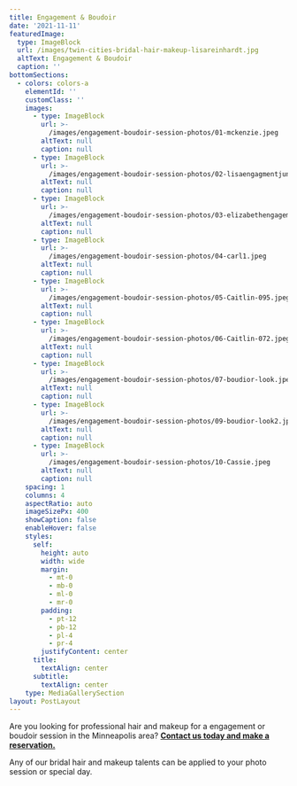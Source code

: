 ```yaml
---
title: Engagement & Boudoir
date: '2021-11-11'
featuredImage:
  type: ImageBlock
  url: /images/twin-cities-bridal-hair-makeup-lisareinhardt.jpg
  altText: Engagement & Boudoir
  caption: ''
bottomSections: 
  - colors: colors-a
    elementId: ''
    customClass: ''
    images:
      - type: ImageBlock
        url: >-
          /images/engagement-boudoir-session-photos/01-mckenzie.jpeg
        altText: null
        caption: null
      - type: ImageBlock
        url: >-
          /images/engagement-boudoir-session-photos/02-lisaengagmentjune9th.jpeg
        altText: null
        caption: null
      - type: ImageBlock
        url: >-
          /images/engagement-boudoir-session-photos/03-elizabethengagement-photo.jpeg
        altText: null
        caption: null
      - type: ImageBlock
        url: >-
          /images/engagement-boudoir-session-photos/04-carl1.jpeg
        altText: null
        caption: null
      - type: ImageBlock
        url: >-
          /images/engagement-boudoir-session-photos/05-Caitlin-095.jpeg
        altText: null
        caption: null
      - type: ImageBlock
        url: >-
          /images/engagement-boudoir-session-photos/06-Caitlin-072.jpeg
        altText: null
        caption: null
      - type: ImageBlock
        url: >-
          /images/engagement-boudoir-session-photos/07-boudior-look.jpeg
        altText: null
        caption: null
      - type: ImageBlock
        url: >-
          /images/engagement-boudoir-session-photos/09-boudior-look2.jpeg
        altText: null
        caption: null
      - type: ImageBlock
        url: >-
          /images/engagement-boudoir-session-photos/10-Cassie.jpeg
        altText: null
        caption: null
    spacing: 1
    columns: 4
    aspectRatio: auto
    imageSizePx: 400
    showCaption: false
    enableHover: false
    styles:
      self:
        height: auto
        width: wide
        margin:
          - mt-0
          - mb-0
          - ml-0
          - mr-0
        padding:
          - pt-12
          - pb-12
          - pl-4
          - pr-4
        justifyContent: center
      title:
        textAlign: center
      subtitle:
        textAlign: center
    type: MediaGallerySection
layout: PostLayout
---
```

Are you looking for professional hair and makeup for a engagement or boudoir session in the Minneapolis area? [**Contact us today and make a reservation.**](https://www.twincitiesmakeup.com/contact/)

Any of our bridal hair and makeup talents can be applied to your photo session or special day.
